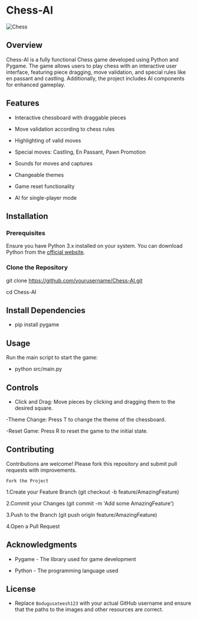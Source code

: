 # Chess-AI

![Chess](https://upload.wikimedia.org/wikipedia/commons/2/26/Chess_klt45.svg)

## Overview

Chess-AI is a fully functional Chess game developed using Python and Pygame. The game allows users to play chess with an interactive user interface, featuring piece dragging, move validation, and special rules like en passant and castling. Additionally, the project includes AI components for enhanced gameplay.

## Features

- Interactive chessboard with draggable pieces

- Move validation according to chess rules

- Highlighting of valid moves

- Special moves: Castling, En Passant, Pawn Promotion

- Sounds for moves and captures

- Changeable themes

- Game reset functionality

- AI for single-player mode

## Installation

### Prerequisites

Ensure you have Python 3.x installed on your system. You can download Python from the [official website](https://www.python.org/downloads/).

### Clone the Repository

git clone https://github.com/yourusername/Chess-AI.git

cd Chess-AI

## Install Dependencies

- pip install pygame

## Usage
Run the main script to start the game:

- python src/main.py

## Controls
- Click and Drag: Move pieces by clicking and dragging them to the desired square.

-Theme Change: Press T to change the theme of the chessboard.

-Reset Game: Press R to reset the game to the initial state.


## Contributing

 Contributions are welcome! Please fork this repository and submit pull requests with improvements.

    Fork the Project
1.Create your Feature Branch (git checkout -b feature/AmazingFeature)

2.Commit your Changes (git commit -m 'Add some AmazingFeature')

3.Push to the Branch (git push origin feature/AmazingFeature)

4.Open a Pull Request

## Acknowledgments
- Pygame - The library used for game development

- Python - The programming language used


## License

- Replace `Bodugusateesh123` with your actual GitHub username and ensure that the paths to the images and other resources are correct.
 





